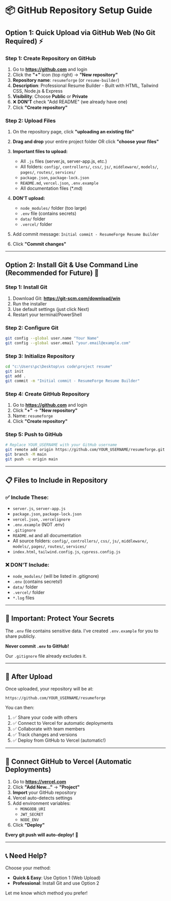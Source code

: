 # 📦 GitHub Repository Setup Guide

## Option 1: Quick Upload via GitHub Web (No Git Required) ⚡

### Step 1: Create Repository on GitHub
1. Go to **https://github.com** and login
2. Click the **"+"** icon (top right) → **"New repository"**
3. **Repository name**: `resumeforge` (or `resume-builder`)
4. **Description**: Professional Resume Builder - Built with HTML, Tailwind CSS, Node.js & Express
5. **Visibility**: Choose **Public** or **Private**
6. ❌ **DON'T** check "Add README" (we already have one)
7. Click **"Create repository"**

### Step 2: Upload Files
1. On the repository page, click **"uploading an existing file"**
2. **Drag and drop** your entire project folder OR click **"choose your files"**
3. **Important files to upload:**
   - All `.js` files (server.js, server-app.js, etc.)
   - All folders: `config/`, `controllers/`, `css/`, `js/`, `middleware/`, `models/`, `pages/`, `routes/`, `services/`
   - `package.json`, `package-lock.json`
   - `README.md`, `vercel.json`, `.env.example`
   - All documentation files (*.md)

4. **DON'T upload:**
   - `node_modules/` folder (too large)
   - `.env` file (contains secrets)
   - `data/` folder
   - `.vercel/` folder

5. Add commit message: `Initial commit - ResumeForge Resume Builder`
6. Click **"Commit changes"**

---

## Option 2: Install Git & Use Command Line (Recommended for Future) 🚀

### Step 1: Install Git
1. Download Git: **https://git-scm.com/download/win**
2. Run the installer
3. Use default settings (just click Next)
4. Restart your terminal/PowerShell

### Step 2: Configure Git
```bash
git config --global user.name "Your Name"
git config --global user.email "your.email@example.com"
```

### Step 3: Initialize Repository
```bash
cd "c:\Users\pc\Desktop\vs code\project resume"
git init
git add .
git commit -m "Initial commit - ResumeForge Resume Builder"
```

### Step 4: Create GitHub Repository
1. Go to **https://github.com** and login
2. Click **"+"** → **"New repository"**
3. Name: `resumeforge`
4. Click **"Create repository"**

### Step 5: Push to GitHub
```bash
# Replace YOUR_USERNAME with your GitHub username
git remote add origin https://github.com/YOUR_USERNAME/resumeforge.git
git branch -M main
git push -u origin main
```

---

## 📋 Files to Include in Repository

### ✅ Include These:
- `server.js`, `server-app.js`
- `package.json`, `package-lock.json`
- `vercel.json`, `.vercelignore`
- `.env.example` (NOT .env)
- `.gitignore`
- `README.md` and all documentation
- All source folders: `config/`, `controllers/`, `css/`, `js/`, `middleware/`, `models/`, `pages/`, `routes/`, `services/`
- `index.html`, `tailwind.config.js`, `cypress.config.js`

### ❌ DON'T Include:
- `node_modules/` (will be listed in .gitignore)
- `.env` (contains secrets!)
- `data/` folder
- `.vercel/` folder
- `*.log` files

---

## 🔐 Important: Protect Your Secrets

The `.env` file contains sensitive data. I've created `.env.example` for you to share publicly.

**Never commit `.env` to GitHub!**

Our `.gitignore` file already excludes it.

---

## 🎉 After Upload

Once uploaded, your repository will be at:
```
https://github.com/YOUR_USERNAME/resumeforge
```

You can then:
1. ✅ Share your code with others
2. ✅ Connect to Vercel for automatic deployments
3. ✅ Collaborate with team members
4. ✅ Track changes and versions
5. ✅ Deploy from GitHub to Vercel (automatic!)

---

## 🚀 Connect GitHub to Vercel (Automatic Deployments)

1. Go to **https://vercel.com**
2. Click **"Add New..."** → **"Project"**
3. **Import** your GitHub repository
4. Vercel auto-detects settings
5. Add environment variables:
   - `MONGODB_URI`
   - `JWT_SECRET`
   - `NODE_ENV`
6. Click **"Deploy"**

**Every git push will auto-deploy!** 🎉

---

## 📞 Need Help?

Choose your method:
- **Quick & Easy**: Use Option 1 (Web Upload)
- **Professional**: Install Git and use Option 2

Let me know which method you prefer!
